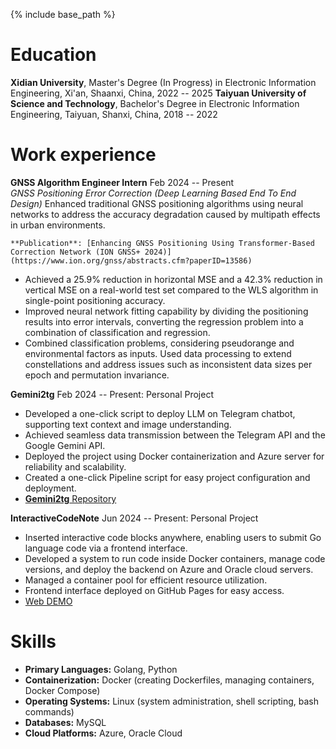 
{% include base_path %}

Education
======
**Xidian University**, Master's Degree (In Progress) in Electronic Information Engineering,  Xi'an, Shaanxi, China, 2022 -- 2025
**Taiyuan University of Science and Technology**, Bachelor's Degree in Electronic Information Engineering,  Taiyuan, Shanxi, China, 2018 -- 2022

Work experience
======
**GNSS Algorithm Engineer Intern**       Feb 2024 -- Present  
*GNSS Positioning Error Correction (Deep Learning Based End To End Design)* 
Enhanced traditional GNSS positioning algorithms using neural networks to address the accuracy degradation caused by multipath effects in urban environments.  

	**Publication**: [Enhancing GNSS Positioning Using Transformer-Based Correction Network (ION GNSS+ 2024)](https://www.ion.org/gnss/abstracts.cfm?paperID=13586)
  * Achieved a 25.9% reduction in horizontal MSE and a 42.3% reduction in vertical MSE on a real-world test set compared to the WLS algorithm in single-point positioning accuracy.
  * Improved neural network fitting capability by dividing the positioning results into error intervals, converting the regression problem into a combination of classification and regression.
  * Combined classification problems, considering pseudorange and environmental factors as inputs. Used data processing to extend constellations and address issues such as inconsistent data sizes per epoch and permutation invariance.

**Gemini2tg**       Feb 2024 -- Present: Personal Project  
  * Developed a one-click script to deploy LLM on Telegram chatbot, supporting text context and image understanding.
  * Achieved seamless data transmission between the Telegram API and the Google Gemini API.
  * Deployed the project using Docker containerization and Azure server for reliability and scalability.
  * Created a one-click Pipeline script for easy project configuration and deployment.
  * [**Gemini2tg**  Repository](https://github.com/zhuchangyi/Gemini2tg)


**InteractiveCodeNote**      Jun 2024 -- Present: Personal Project  
  * Inserted interactive code blocks anywhere, enabling users to submit Go language code via a frontend interface.
  * Developed a system to run code inside Docker containers, manage code versions, and deploy the backend on Azure and Oracle cloud servers.
  * Managed a container pool for efficient resource utilization.
  * Frontend interface deployed on GitHub Pages for easy access.
  * [Web DEMO](https://blog.piger.tech/posts/2024/07/test/)


Skills
======
* **Primary Languages:** Golang, Python
* **Containerization:** Docker (creating Dockerfiles, managing containers, Docker Compose)
* **Operating Systems:** Linux (system administration, shell scripting, bash commands)
* **Databases:** MySQL
* **Cloud Platforms:** Azure, Oracle Cloud
